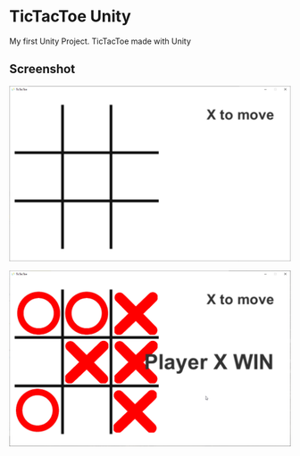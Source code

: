 # TicTacToe Unity
My first Unity Project. TicTacToe made with Unity

## Screenshot
![](https://github.com/madeyoga/TicTacToe-Unity/blob/master/Images/TicTacToe_2021-08-28_11-53-36.png)

![](https://github.com/madeyoga/TicTacToe-Unity/blob/master/Images/TicTacToe_2021-08-28_11-54-48.png)
